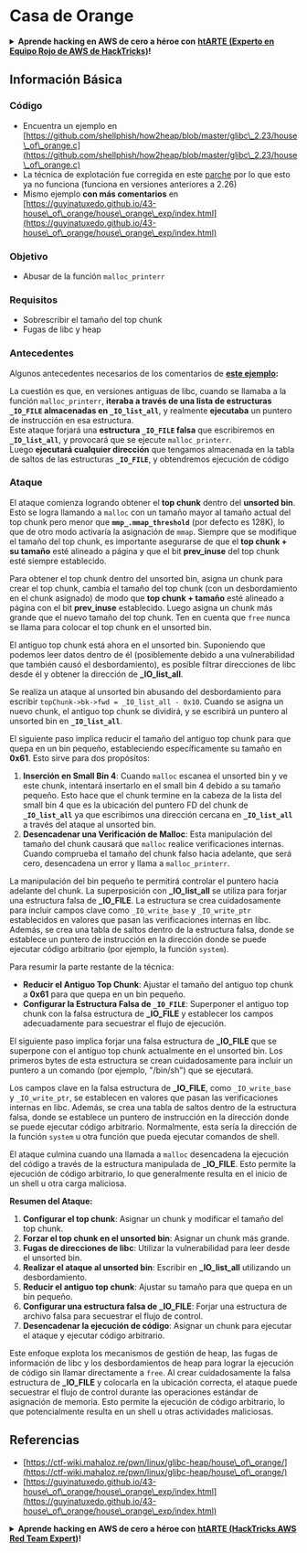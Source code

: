 # Casa de Orange

<details>

<summary><strong>Aprende hacking en AWS de cero a héroe con</strong> <a href="https://training.hacktricks.xyz/courses/arte"><strong>htARTE (Experto en Equipo Rojo de AWS de HackTricks)</strong></a><strong>!</strong></summary>

Otras formas de apoyar a HackTricks:

* Si deseas ver tu **empresa anunciada en HackTricks** o **descargar HackTricks en PDF** Consulta los [**PLANES DE SUSCRIPCIÓN**](https://github.com/sponsors/carlospolop)!
* Obtén el [**swag oficial de PEASS & HackTricks**](https://peass.creator-spring.com)
* Descubre [**La Familia PEASS**](https://opensea.io/collection/the-peass-family), nuestra colección exclusiva de [**NFTs**](https://opensea.io/collection/the-peass-family)
* **Únete al** 💬 [**grupo de Discord**](https://discord.gg/hRep4RUj7f) o al [**grupo de telegram**](https://t.me/peass) o **síguenos** en **Twitter** 🐦 [**@hacktricks\_live**](https://twitter.com/hacktricks\_live)**.**
* **Comparte tus trucos de hacking enviando PRs a los** [**HackTricks**](https://github.com/carlospolop/hacktricks) y [**HackTricks Cloud**](https://github.com/carlospolop/hacktricks-cloud) repositorios de github.

</details>

## Información Básica

### Código

* Encuentra un ejemplo en [https://github.com/shellphish/how2heap/blob/master/glibc\_2.23/house\_of\_orange.c](https://github.com/shellphish/how2heap/blob/master/glibc\_2.23/house\_of\_orange.c)
* La técnica de explotación fue corregida en este [parche](https://sourceware.org/git/?p=glibc.git;a=blobdiff;f=stdlib/abort.c;h=117a507ff88d862445551f2c07abb6e45a716b75;hp=19882f3e3dc1ab830431506329c94dcf1d7cc252;hb=91e7cf982d0104f0e71770f5ae8e3faf352dea9f;hpb=0c25125780083cbba22ed627756548efe282d1a0) por lo que esto ya no funciona (funciona en versiones anteriores a 2.26)
* Mismo ejemplo **con más comentarios** en [https://guyinatuxedo.github.io/43-house\_of\_orange/house\_orange\_exp/index.html](https://guyinatuxedo.github.io/43-house\_of\_orange/house\_orange\_exp/index.html)

### Objetivo

* Abusar de la función `malloc_printerr`

### Requisitos

* Sobrescribir el tamaño del top chunk
* Fugas de libc y heap

### Antecedentes

Algunos antecedentes necesarios de los comentarios de [**este ejemplo**](https://guyinatuxedo.github.io/43-house\_of\_orange/house\_orange\_exp/index.html)**:**

La cuestión es que, en versiones antiguas de libc, cuando se llamaba a la función `malloc_printerr`, **iteraba a través de una lista de estructuras `_IO_FILE` almacenadas en `_IO_list_all`**, y realmente **ejecutaba** un puntero de instrucción en esa estructura.\
Este ataque forjará una **estructura `_IO_FILE` falsa** que escribiremos en **`_IO_list_all`**, y provocará que se ejecute `malloc_printerr`.\
Luego **ejecutará cualquier dirección** que tengamos almacenada en la tabla de saltos de las estructuras **`_IO_FILE`**, y obtendremos ejecución de código

### Ataque

El ataque comienza logrando obtener el **top chunk** dentro del **unsorted bin**. Esto se logra llamando a `malloc` con un tamaño mayor al tamaño actual del top chunk pero menor que **`mmp_.mmap_threshold`** (por defecto es 128K), lo que de otro modo activaría la asignación de `mmap`. Siempre que se modifique el tamaño del top chunk, es importante asegurarse de que el **top chunk + su tamaño** esté alineado a página y que el bit **prev\_inuse** del top chunk esté siempre establecido.

Para obtener el top chunk dentro del unsorted bin, asigna un chunk para crear el top chunk, cambia el tamaño del top chunk (con un desbordamiento en el chunk asignado) de modo que **top chunk + tamaño** esté alineado a página con el bit **prev\_inuse** establecido. Luego asigna un chunk más grande que el nuevo tamaño del top chunk. Ten en cuenta que `free` nunca se llama para colocar el top chunk en el unsorted bin.

El antiguo top chunk está ahora en el unsorted bin. Suponiendo que podemos leer datos dentro de él (posiblemente debido a una vulnerabilidad que también causó el desbordamiento), es posible filtrar direcciones de libc desde él y obtener la dirección de **\_IO\_list\_all**.

Se realiza un ataque al unsorted bin abusando del desbordamiento para escribir `topChunk->bk->fwd = _IO_list_all - 0x10`. Cuando se asigna un nuevo chunk, el antiguo top chunk se dividirá, y se escribirá un puntero al unsorted bin en **`_IO_list_all`**.

El siguiente paso implica reducir el tamaño del antiguo top chunk para que quepa en un bin pequeño, estableciendo específicamente su tamaño en **0x61**. Esto sirve para dos propósitos:

1. **Inserción en Small Bin 4**: Cuando `malloc` escanea el unsorted bin y ve este chunk, intentará insertarlo en el small bin 4 debido a su tamaño pequeño. Esto hace que el chunk termine en la cabeza de la lista del small bin 4 que es la ubicación del puntero FD del chunk de **`_IO_list_all`** ya que escribimos una dirección cercana en **`_IO_list_all`** a través del ataque al unsorted bin.
2. **Desencadenar una Verificación de Malloc**: Esta manipulación del tamaño del chunk causará que `malloc` realice verificaciones internas. Cuando comprueba el tamaño del chunk falso hacia adelante, que será cero, desencadena un error y llama a `malloc_printerr`.

La manipulación del bin pequeño te permitirá controlar el puntero hacia adelante del chunk. La superposición con **\_IO\_list\_all** se utiliza para forjar una estructura falsa de **\_IO\_FILE**. La estructura se crea cuidadosamente para incluir campos clave como `_IO_write_base` y `_IO_write_ptr` establecidos en valores que pasan las verificaciones internas en libc. Además, se crea una tabla de saltos dentro de la estructura falsa, donde se establece un puntero de instrucción en la dirección donde se puede ejecutar código arbitrario (por ejemplo, la función `system`).

Para resumir la parte restante de la técnica:

* **Reducir el Antiguo Top Chunk**: Ajustar el tamaño del antiguo top chunk a **0x61** para que quepa en un bin pequeño.
* **Configurar la Estructura Falsa de `_IO_FILE`**: Superponer el antiguo top chunk con la falsa estructura de **\_IO\_FILE** y establecer los campos adecuadamente para secuestrar el flujo de ejecución.

El siguiente paso implica forjar una falsa estructura de **\_IO\_FILE** que se superpone con el antiguo top chunk actualmente en el unsorted bin. Los primeros bytes de esta estructura se crean cuidadosamente para incluir un puntero a un comando (por ejemplo, "/bin/sh") que se ejecutará.

Los campos clave en la falsa estructura de **\_IO\_FILE**, como `_IO_write_base` y `_IO_write_ptr`, se establecen en valores que pasan las verificaciones internas en libc. Además, se crea una tabla de saltos dentro de la estructura falsa, donde se establece un puntero de instrucción en la dirección donde se puede ejecutar código arbitrario. Normalmente, esta sería la dirección de la función `system` u otra función que pueda ejecutar comandos de shell.

El ataque culmina cuando una llamada a `malloc` desencadena la ejecución del código a través de la estructura manipulada de **\_IO\_FILE**. Esto permite la ejecución de código arbitrario, lo que generalmente resulta en el inicio de un shell u otra carga maliciosa.

**Resumen del Ataque:**

1. **Configurar el top chunk**: Asignar un chunk y modificar el tamaño del top chunk.
2. **Forzar el top chunk en el unsorted bin**: Asignar un chunk más grande.
3. **Fugas de direcciones de libc**: Utilizar la vulnerabilidad para leer desde el unsorted bin.
4. **Realizar el ataque al unsorted bin**: Escribir en **\_IO\_list\_all** utilizando un desbordamiento.
5. **Reducir el antiguo top chunk**: Ajustar su tamaño para que quepa en un bin pequeño.
6. **Configurar una estructura falsa de \_IO\_FILE**: Forjar una estructura de archivo falsa para secuestrar el flujo de control.
7. **Desencadenar la ejecución de código**: Asignar un chunk para ejecutar el ataque y ejecutar código arbitrario.

Este enfoque explota los mecanismos de gestión de heap, las fugas de información de libc y los desbordamientos de heap para lograr la ejecución de código sin llamar directamente a `free`. Al crear cuidadosamente la falsa estructura de **\_IO\_FILE** y colocarla en la ubicación correcta, el ataque puede secuestrar el flujo de control durante las operaciones estándar de asignación de memoria. Esto permite la ejecución de código arbitrario, lo que potencialmente resulta en un shell u otras actividades maliciosas.
## Referencias

* [https://ctf-wiki.mahaloz.re/pwn/linux/glibc-heap/house\_of\_orange/](https://ctf-wiki.mahaloz.re/pwn/linux/glibc-heap/house\_of\_orange/)
* [https://guyinatuxedo.github.io/43-house\_of\_orange/house\_orange\_exp/index.html](https://guyinatuxedo.github.io/43-house\_of\_orange/house\_orange\_exp/index.html)

<details>

<summary><strong>Aprende hacking en AWS de cero a héroe con</strong> <a href="https://training.hacktricks.xyz/courses/arte"><strong>htARTE (HackTricks AWS Red Team Expert)</strong></a><strong>!</strong></summary>

Otras formas de apoyar a HackTricks:

* Si deseas ver tu **empresa anunciada en HackTricks** o **descargar HackTricks en PDF** Consulta los [**PLANES DE SUSCRIPCIÓN**](https://github.com/sponsors/carlospolop)!
* Obtén el [**oficial PEASS & HackTricks swag**](https://peass.creator-spring.com)
* Descubre [**The PEASS Family**](https://opensea.io/collection/the-peass-family), nuestra colección exclusiva de [**NFTs**](https://opensea.io/collection/the-peass-family)
* **Únete al** 💬 [**grupo de Discord**](https://discord.gg/hRep4RUj7f) o al [**grupo de telegram**](https://t.me/peass) o **síguenos** en **Twitter** 🐦 [**@hacktricks\_live**](https://twitter.com/hacktricks\_live)**.**
* **Comparte tus trucos de hacking enviando PRs a los** [**HackTricks**](https://github.com/carlospolop/hacktricks) y [**HackTricks Cloud**](https://github.com/carlospolop/hacktricks-cloud) repositorios de github.

</details>
